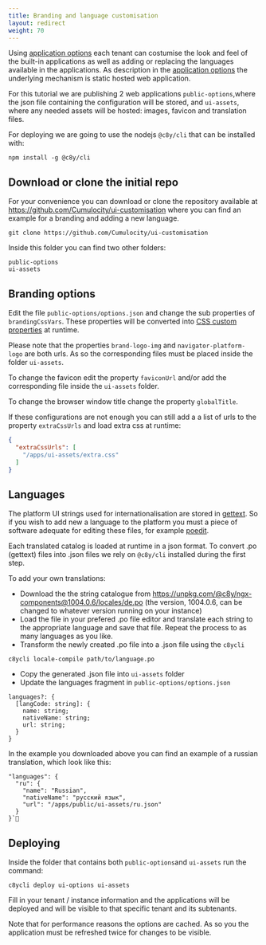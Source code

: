 ```yaml
---
title: Branding and language customisation
layout: redirect
weight: 70
---
```


Using [application options](#application-options) each tenant can costumise the look and feel of the built-in applications as well as adding or replacing the languages available in the applications.
As description in the [application options](#application-options) the underlying mechanism is static hosted web application.

For this tutorial we are publishing 2 web applications `public-options`,where the json file containing the configuration will be stored, and `ui-assets`, where any needed assets will be hosted: images, favicon and translation files.

For deploying we are going to use the nodejs `@c8y/cli` that can be installed with:

```
npm install -g @c8y/cli
```

## Download or clone the initial repo

For your convenience you can download or clone the repository available at https://github.com/Cumulocity/ui-customisation where you can find an example for a branding and adding a new language.

```
git clone https://github.com/Cumulocity/ui-customisation
```

Inside this folder you can find two other folders:

```
public-options
ui-assets
```

## Branding options

Edit the file `public-options/options.json` and change the sub properties of `brandingCssVars`.
These properties will be converted into [CSS custom properties](#css-custom-properties) at runtime.

Please note that the properties `brand-logo-img` and `navigator-platform-logo` are both urls. As so the corresponding files must be placed inside the folder `ui-assets`.

To change the favicon edit the property `faviconUrl` and/or add the corresponding file inside the `ui-assets` folder.

To change the browser window title change the property `globalTitle`.

If these configurations are not enough you can still add a a list of urls to the property `extraCssUrls` and load extra css at runtime:

```json
{
  "extraCssUrls": [
    "/apps/ui-assets/extra.css"
  ]
}
```

## Languages

The platform UI strings used for internationalisation are stored in [gettext](https://en.wikipedia.org/wiki/Gettext).
So if you wish to add new a language to the platform you must a piece of software adequate for editing these files, for example [poedit](https://poedit.net/).

Each translated catalog is loaded at runtime in a json format. To convert .po (gettext) files into .json files we rely on `@c8y/cli` installed during the first step.

To add your own translations:

* Download the the string catalogue from https://unpkg.com/@c8y/ngx-components@1004.0.6/locales/de.po (the version, 1004.0.6,  can be changed  to whatever version running on your instance)
* Load the file in your prefered .po file editor and translate each string to the appropriate language and save that file. Repeat the process to as many languages as you like.
* Transform the newly created .po file into a .json file using the `c8ycli`

```
c8ycli locale-compile path/to/language.po
```

* Copy the generated .json file into `ui-assets` folder
* Update the languages fragment in `public-options/options.json`

```
languages?: {
  [langCode: string]: {
    name: string;
    nativeName: string;
    url: string;
  }
}
```

In the example you downloaded above you can find an example of a russian translation, which look like this:

```
"languages": {
  "ru": {
    "name": "Russian",
    "nativeName": "русский язык",
    "url": "/apps/public/ui-assets/ru.json"
  }
}`
```

## Deploying

Inside the folder that contains both `public-options`and `ui-assets` run the command:

```
c8ycli deploy ui-options ui-assets
```

Fill in your tenant / instance information and the applications will be deployed and will be visible to that specific tenant and its subtenants.

Note that for performance reasons the options are cached. As so you the application must be refreshed twice for changes to be visible.




